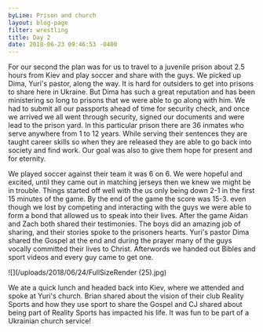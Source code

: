 ```yaml
---
byLine: Prison and church
layout: blog-page
filter: wrestling
title: Day 2
date: 2018-06-23 09:46:53 -0400
---
```

For our second the plan was for us to travel to a juvenile prison about 2.5 hours from Kiev and play soccer and share with the guys. We picked up Dima, Yuri's pastor, along the way. It is hard for outsiders to get into prisons to share here in Ukraine. But Dima has such a great reputation and has been ministering so long to prisons that we were able to go along with him. We had to submit all our passports ahead of time for security check, and once we arrived we all went through security, signed our documents and were lead to the prison yard. In this particular prison there are 36 inmates who serve anywhere from 1 to 12 years. While serving their sentences they are taught career skills so when they are released they are able to go back into society and find work. Our goal was also to give them hope for present and for eternity.

We played soccer against their team it was 6 on 6. We were hopeful and excited, until they came out in matching jerseys then we knew we might be in trouble. Things started off well with the us only being down 2-1 in the first 15 minutes of the game. By the end of the game the score was 15-3. even though we lost by competing and interacting with the guys we were able to form a bond that allowed us to speak into their lives. After the game Aidan and Zach both shared their testimonies. The boys did an amazing job of sharing, and their stories spoke to the prisoners hearts. Yuri's pastor Dima shared the Gospel at the end and during the prayer many of the guys vocally committed their lives to Christ. Afterwords we handed out Bibles and sport videos and every guy came to get one.

![](/uploads/2018/06/24/FullSizeRender (25).jpg)

We ate a quick lunch and headed back into Kiev, where we attended and spoke at Yuri's church. Brian shared about the vision of their club Reality Sports and how they use sport to share the Gospel and CJ shared about being part of Reality Sports has impacted his life. It was fun to be part of a Ukrainian church service!
